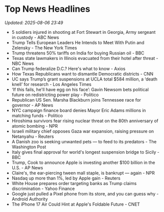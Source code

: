 # Top News Headlines

_Updated: 2025-08-06 23:49_

- 5 soldiers injured in shooting at Fort Stewart in Georgia, Army sergeant in custody - ABC News
- Trump Tells European Leaders He Intends to Meet With Putin and Zelensky - The New York Times
- Trump threatens 50% tariffs on India for buying Russian oil - BBC
- Texas state lawmakers in Illinois evacuated from their hotel after threat - NBC News
- Can Trump federalize D.C.? Here's what to know - Axios
- How Texas Republicans want to dismantle Democratic districts - CNN
- UC says Trump’s grant suspensions at UCLA total $584 million, a ‘death knell’ for research - Los Angeles Times
- ‘If this fails, he'll have egg on his face’: Gavin Newsom bets political future on redistricting power play - Politico
- Republican US Sen. Marsha Blackburn joins Tennessee race for governor - AP News
- NYC campaign finance board denies Mayor Eric Adams millions in matching funds - Politico
- Hiroshima survivors fear rising nuclear threat on the 80th anniversary of atomic bombing - NPR
- Israeli military chief opposes Gaza war expansion, raising pressure on Netanyahu - Reuters
- A Danish zoo is seeking unwanted pets — to feed to its predators - The Washington Post
- Italy gives final approval for world's longest suspension bridge to Sicily - BBC
- Trump, Cook to announce Apple is investing another $100 billion in the U.S. - AP News
- Claire's, the ear-piercing tween mall staple, is bankrupt — again - NPR
- Nasdaq up more than 1%, led by Apple gain - Reuters
- White House prepares order targeting banks as Trump claims discrimination - Yahoo Finance
- Google just pulled a Pixel phone from its store, and you can guess why - Android Authority
- The iPhone 17 Air Could Hint at Apple's Foldable Future - CNET